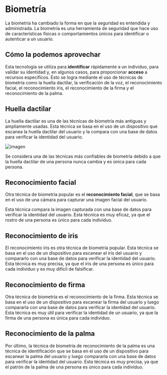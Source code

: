 # Biometría

La biometría ha cambiado la forma en que la seguridad es entendida y administrada. La biometría es una herramienta de seguridad que hace uso de características físicas o comportamientos únicos para identificar o autenticar a un usuario.

## Cómo la podemos aprovechar

Esta tecnología se utiliza para **identificar** rápidamente a un individuo, para validar su identidad y, en algunos casos, para proporcionar **acceso** a recursos específicos. Esto se logra mediante el uso de técnicas de biometría como la huella dactilar, la verificación de la voz, el reconocimiento facial, el reconocimiento iris, el reconocimiento de la firma y el reconocimiento de la palma.

## Huella dactilar

La huella dactilar es una de las técnicas de biometría más antiguas y ampliamente usadas. Esta técnica se basa en el uso de un dispositivo que escanea la huella dactilar del usuario y la compara con una base de datos para verificar la identidad del usuario.

![imagen](img/2022-12-13-13-59-45.png)

Se considera una de las técnicas más confiables de biometría debido a que la huella dactilar de una persona nunca cambia y es única para cada persona.

## Reconocimiento facial

Otra técnica de biometría popular es el **reconocimiento facial**, que se basa en el uso de una cámara para capturar una imagen facial del usuario.

Esta técnica compara la imagen capturada con una base de datos para verificar la identidad del usuario. Esta técnica es muy eficaz, ya que el rostro de una persona es único para cada individuo.

## Reconocimiento de iris

El reconocimiento iris es otra técnica de biometría popular. Esta técnica se basa en el uso de un dispositivo para escanear el iris del usuario y compararlo con una base de datos para verificar la identidad del usuario. Esta técnica es muy precisa, ya que el iris de una persona es único para cada individuo y es muy difícil de falsificar.

## Reconocimiento de firma

Otra técnica de biometría es el reconocimiento de la firma. Esta técnica se basa en el uso de un dispositivo para escanear la firma del usuario y luego compararla con una base de datos para verificar la identidad del usuario. Esta técnica es muy útil para verificar la identidad de un usuario, ya que la firma de una persona es única para cada individuo.

## Reconocimiento de la palma

Por último, la técnica de biometría de reconocimiento de la palma es una técnica de identificación que se basa en el uso de un dispositivo para escanear la palma del usuario y luego compararla con una base de datos para verificar la identidad del usuario. Esta técnica es muy precisa, ya que el patrón de la palma de una persona es único para cada individuo.
